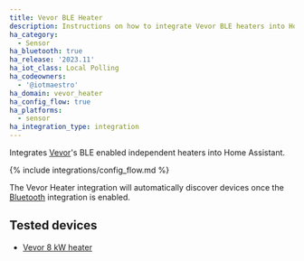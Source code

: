 ```yaml
---
title: Vevor BLE Heater
description: Instructions on how to integrate Vevor BLE heaters into Home Assistant.
ha_category:
  - Sensor
ha_bluetooth: true
ha_release: '2023.11'
ha_iot_class: Local Polling
ha_codeowners:
  - '@iotmaestro'
ha_domain: vevor_heater
ha_config_flow: true
ha_platforms:
  - sensor
ha_integration_type: integration
---
```


Integrates [Vevor](https://vevor.com/)'s BLE enabled independent heaters into Home Assistant.

{% include integrations/config_flow.md %}

The Vevor Heater integration will automatically discover devices once the [Bluetooth](/integrations/bluetooth) integration is enabled.

## Tested devices

- [Vevor 8 kW heater](https://eur.vevor.com/diesel-heater-c_10321/vevor-diesel-air-heater-all-in-one-12v-5kw-bluetooth-app-lcd-for-car-rv-indoors-p_010516094308)
